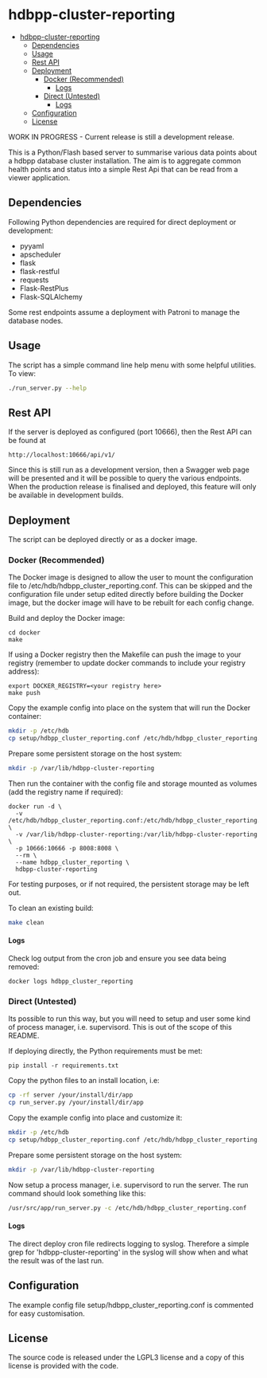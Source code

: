 # hdbpp-cluster-reporting

- [hdbpp-cluster-reporting](#hdbpp-cluster-reporting)
  - [Dependencies](#dependencies)
  - [Usage](#usage)
  - [Rest API](#rest-api)
  - [Deployment](#deployment)
    - [Docker (Recommended)](#docker-recommended)
      - [Logs](#logs)
    - [Direct (Untested)](#direct-untested)
      - [Logs](#logs-1)
  - [Configuration](#configuration)
  - [License](#license)

WORK IN PROGRESS - Current release is still a development release.

This is a Python/Flash based server to summarise various data points about a hdbpp database cluster installation. The aim is to aggregate common health points and status into a simple Rest Api that can be read from a viewer application. 

## Dependencies

Following Python dependencies are required for direct deployment or development:

* pyyaml
* apscheduler
* flask
* flask-restful
* requests
* Flask-RestPlus
* Flask-SQLAlchemy

Some rest endpoints assume a deployment with Patroni to manage the database nodes.

## Usage

The script has a simple command line help menu with some helpful utilities. To view:

```bash
./run_server.py --help
```

## Rest API

If the server is deployed as configured (port 10666), then the Rest API can be found at

```
http://localhost:10666/api/v1/
```

Since this is still run as a development version, then a Swagger web page will be presented and it will be possible to query the various endpoints. When the production release is finalised and deployed, this feature will only be available in development builds.

## Deployment

The script can be deployed directly or as a docker image.

### Docker (Recommended)

The Docker image is designed to allow the user to mount the configuration file to /etc/hdb/hdbpp_cluster_reporting.conf. This can be skipped and the configuration file under setup edited directly before building the Docker image, but the docker image will have to be rebuilt for each config change.

Build and deploy the Docker image:

```
cd docker
make
```

If using a Docker registry then the Makefile can push the image to your registry (remember to update docker commands to include your registry address):

```
export DOCKER_REGISTRY=<your registry here>
make push
```

Copy the example config into place on the system that will run the Docker container:

```bash
mkdir -p /etc/hdb
cp setup/hdbpp_cluster_reporting.conf /etc/hdb/hdbpp_cluster_reporting.conf
```

Prepare some persistent storage on the host system:

```bash
mkdir -p /var/lib/hdbpp-cluster-reporting
```

Then run the container with the config file and storage mounted as volumes (add the registry name if required):

```
docker run -d \
  -v /etc/hdb/hdbpp_cluster_reporting.conf:/etc/hdb/hdbpp_cluster_reporting.conf:ro \
  -v /var/lib/hdbpp-cluster-reporting:/var/lib/hdbpp-cluster-reporting \
  -p 10666:10666 -p 8008:8008 \
  --rm \
  --name hdbpp_cluster_reporting \
  hdbpp-cluster-reporting
```

For testing purposes, or if not required, the persistent storage may be left out.

To clean an existing build:

```bash
make clean
```

#### Logs

Check log output from the cron job and ensure you see data being removed:

```
docker logs hdbpp_cluster_reporting
```

### Direct (Untested)

Its possible to run this way, but you will need to setup and user some kind of process manager, i.e. supervisord. This is out of the scope of this README.

If deploying directly, the Python requirements must be met:

```
pip install -r requirements.txt
```

Copy the python files to an install location, i.e:

```bash
cp -rf server /your/install/dir/app
cp run_server.py /your/install/dir/app
```

Copy the example config into place and customize it:

```bash
mkdir -p /etc/hdb
cp setup/hdbpp_cluster_reporting.conf /etc/hdb/hdbpp_cluster_reporting.conf
```

Prepare some persistent storage on the host system:

```bash
mkdir -p /var/lib/hdbpp-cluster-reporting
```

Now setup a process manager, i.e. supervisord to run the server. The run command should look something like this:

```bash
/usr/src/app/run_server.py -c /etc/hdb/hdbpp_cluster_reporting.conf
```

#### Logs

The direct deploy cron file redirects logging to syslog. Therefore a simple grep for 'hdbpp-cluster-reporting' in the syslog will show when and what the result was of the last run.

## Configuration

The example config file setup/hdbpp_cluster_reporting.conf is commented for easy customisation.

## License

The source code is released under the LGPL3 license and a copy of this license is provided with the code.
